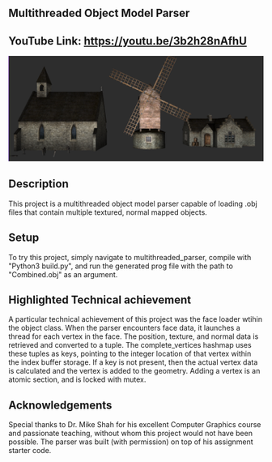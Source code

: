 ## Multithreaded Object Model Parser

## YouTube Link: https://youtu.be/3b2h28nAfhU

![Alt text](Final_Project/part1/media/Image_of_Project_2.png?raw=true "Parser output")

## Description
This project is a multithreaded object model parser capable of loading .obj files that contain multiple textured, normal mapped objects.
## Setup
To try this project, simply navigate to multithreaded_parser, compile with "Python3 build.py", and run the generated prog file with the path to "Combined.obj" as an argument.
## Highlighted Technical achievement
A particular technical achievement of this project was the face loader wtihin the object class. When the parser encounters face data, it launches a thread for each vertex in the face. The position, texture, and normal data is retrieved and converted to a tuple. The complete_vertices hashmap uses these tuples as keys, pointing to the integer location of that vertex within the index buffer storage. If a key is not present, then the actual vertex data is calculated and the vertex is added to the geometry. Adding a vertex is an atomic section, and is locked with mutex.
## Acknowledgements
Special thanks to Dr. Mike Shah for his excellent Computer Graphics course and passionate teaching, without whom this project would not have been possible. The parser was built (with permission) on top of his assignment starter code.
